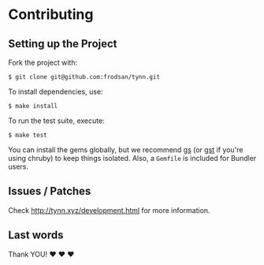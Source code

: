 Contributing
============

Setting up the Project
----------------------

Fork the project with:

```
$ git clone git@github.com:frodsan/tynn.git
```

To install dependencies, use:

```
$ make install
```

To run the test suite, execute:

```
$ make test
```

You can install the gems globally, but we recommend [gs][gs] (or
[gst][gst] if you're using chruby) to keep things isolated. Also,
a `Gemfile` is included for Bundler users.

[gs]: https://github.com/soveran/gs
[gst]: https://github.com/tonchis/gst

Issues / Patches
----------------

Check <http://tynn.xyz/development.html> for more information.

Last words
----------

Thank YOU! :heart: :heart: :heart:

[pulls]: https://github.com/frodsan/tynn/pulls
